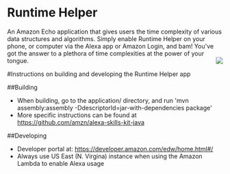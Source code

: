 # Runtime Helper

An Amazon Echo application that gives users the time complexity of various data structures and algorithms. 
Simply enable Runtime Helper on your phone, or computer via the Alexa app or Amazon Login, and bam! You've got the answer to a plethora of time complexities at the power of your tongue.
<img align="right" src="https://lh3.googleusercontent.com/zNer4K7Iln830vrZ_Z1wGXPVE8agFXUYJCX_ZlRu8aD-THCDpYaaiwZz_slTLPa142k=w300">


#Instructions on building and developing the Runtime Helper app


##Building
- When building, go to the application/ directory, and run 'mvn assembly:assembly -DdescriptorId=jar-with-dependencies package'
- More specific instructions can be found at https://github.com/amzn/alexa-skills-kit-java

##Developing
- Developer portal at: https://developer.amazon.com/edw/home.html#/
- Always use US East (N. Virgina) instance when using the Amazon Lambda to enable Alexa usage

